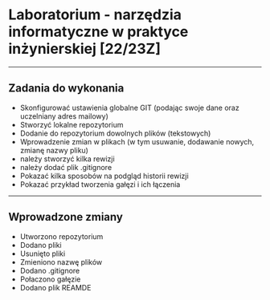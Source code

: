 # Laboratorium - narzędzia informatyczne w praktyce inżynierskiej [22/23Z]

---

## Zadania do wykonania

* Skonfigurować ustawienia globalne GIT (podając swoje dane oraz uczelniany adres mailowy)
* Stworzyć lokalne repozytorium
* Dodanie do repozytorium dowolnych plików (tekstowych)
* Wprowadzenie zmian w plikach (w tym usuwanie, dodawanie nowych, zmianę nazwy pliku)
* należy stworzyć kilka rewizji
* należy dodać plik .gitignore
* Pokazać kilka sposobów na podgląd historii rewizji
* Pokazać przykład tworzenia gałęzi i ich łączenia

---

## Wprowadzone zmiany

* Utworzono repozytorium
* Dodano pliki
* Usunięto pliki
* Zmieniono nazwę plików
* Dodano .gitignore
* Połaczono gałęzie
* Dodano plik REAMDE
